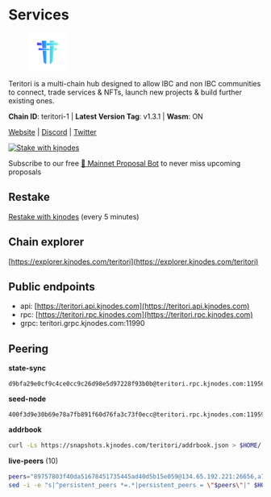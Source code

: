 # Services

<figure><img src="https://raw.githubusercontent.com/kj89/cosmos-images/main/logos/teritori.png" alt=""><figcaption></figcaption></figure>

Teritori is a multi-chain hub designed to allow IBC and non IBC communities  to connect, trade services & NFTs, launch new projects & build further existing ones.

**Chain ID**: teritori-1 | **Latest Version Tag**: v1.3.1 | **Wasm**: ON

[Website](https://teritori.com) | [Discord](https://discord.gg/teritori) | [Twitter](https://twitter.com/TeritoriNetwork)

[![Stake with kjnodes](https://i.ibb.co/cr44Q8j/button-stake-with-kjnodes.png)](https://restake.app/teritori/torivaloper184ln03hkpt75uhrrr26f66kvcqvf4yn4nc2xjm)

Subscribe to our free [🤖 Mainnet Proposal Bot](https://t.me/kjnodes_proposal_bot) to never miss upcoming proposals

## Restake

[Restake with kjnodes](https://restake.app/teritori/torivaloper184ln03hkpt75uhrrr26f66kvcqvf4yn4nc2xjm) (every 5 minutes)
## Chain explorer
[https://explorer.kjnodes.com/teritori](https://explorer.kjnodes.com/teritori)

## Public endpoints

* api: [https://teritori.api.kjnodes.com](https://teritori.api.kjnodes.com)
* rpc: [https://teritori.rpc.kjnodes.com](https://teritori.rpc.kjnodes.com)
* grpc: teritori.grpc.kjnodes.com:11990

## Peering

**state-sync**

```text
d9bfa29e0cf9c4ce0cc9c26d98e5d97228f93b0b@teritori.rpc.kjnodes.com:11956
```

**seed-node**

```text
400f3d9e30b69e78a7fb891f60d76fa3c73f0ecc@teritori.rpc.kjnodes.com:11959
```

**addrbook**
```bash
curl -Ls https://snapshots.kjnodes.com/teritori/addrbook.json > $HOME/.teritorid/config/addrbook.json
```

**live-peers** (10)
```bash
peers="89757803f40da51678451735445ad40d5b15e059@134.65.192.221:26656,a7d96dc929824613315dcc1c90fee119f28cc51f@164.152.161.254:26656,e1b058e5cfa2b836ddaa496b10911da62dcf182e@138.201.8.248:26656,41caa4106f68977e3a5123e56f57934a2d34a1c1@185.16.38.210:27166,97838a0c8a5035398f696dd29f28fe66b20b6a8d@46.4.81.204:44656,3bd3a20d7c8a26a20927289a7a6bffecf71de53e@51.81.155.97:10856,d2247f7b919f0781c90ee61958d7044665a22d38@169.155.44.201:26656,d40face481bc00a617d9a29c39be412a776e28c2@116.202.36.240:10656,d9bfa29e0cf9c4ce0cc9c26d98e5d97228f93b0b@65.109.88.38:11956,ce3baba928ae06cd3ff0af20aec888a82ddffef7@54.37.129.171:26656"
sed -i -e "s|^persistent_peers *=.*|persistent_peers = \"$peers\"|" $HOME/.teritorid/config/config.toml
```
